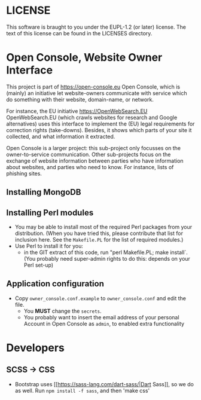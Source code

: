 
# LICENSE

This software is braught to you under the EUPL-1.2 (or later) license.
The text of this license can be found in the LICENSES directory.

# Open Console, Website Owner Interface
 
This project is part of https://open-console.eu Open Console, which is
(mainly) an initiative let website-owners communicate with service
which do something with their website, domain-name, or network.

For instance, the EU initiative https://OpenWebSearch.EU OpenWebSearch.EU
(which crawls websites for research and Google alternatives) uses this
interface to implement the (EU) legal requirements for correction rights
(take-downs).  Besides, it shows which parts of your site it collected,
and what information it extracted.

Open Console is a larger project: this sub-project only focusses on the
owner-to-service communication.  Other sub-projects focus on the exchange
of website information between parties who have information about websites,
and parties who need to know.  For instance, lists of phishing sites.

## Installing MongoDB

## Installing Perl modules

  * You may be able to install most of the required Perl packages from your distribution.  (When you have tried this, please contribute that list for inclusion here.  See the `Makefile.PL` for the list of required modules.)
  * Use Perl to install it for you:
	  * in the GIT extract of this code, run "perl Makefile.PL; make install`.  (You probably need super-admin rights to do this: depends on your Perl set-up)

## Application configuration

  * Copy `owner_console.conf.example` to `owner_console.conf` and edit the file.
     * You <strong>MUST</strong> change the `secrets`.
     * You probably want to insert the email address of your personal Account in Open Console as `admin`, to enabled extra functionality

# Developers

## SCSS -> CSS

  * Bootstrap uses [[https://sass-lang.com/dart-sass/|Dart Sass]], so we do as well.  Run `npm install -f sass`, and then 'make css'
